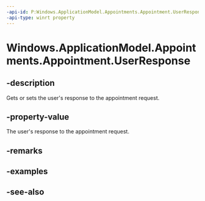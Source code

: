 ----api-id: P:Windows.ApplicationModel.Appointments.Appointment.UserResponse
-api-type: winrt property
---<!-- Property syntaxpublic Windows.ApplicationModel.Appointments.AppointmentParticipantResponse UserResponse { get;  set; }--># Windows.ApplicationModel.Appointments.Appointment.UserResponse## -descriptionGets or sets the user's response to the appointment request.## -property-valueThe user's response to the appointment request.## -remarks## -examples## -see-also